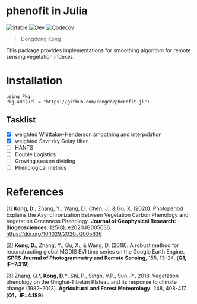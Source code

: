 # phenofit in Julia

[![Stable](https://img.shields.io/badge/docs-stable-blue.svg)](https://kongdd.github.io/phenofit.jl/stable)
[![Dev](https://img.shields.io/badge/docs-dev-blue.svg)](https://kongdd.github.io/phenofit.jl/dev)
[![Codecov](https://codecov.io/gh/kongdd/phenofit.jl/branch/master/graph/badge.svg)](https://codecov.io/gh/kongdd/phenofit.jl)

> Dongdong Kong

This package provides implementations for smoothing algorithm for remote sensing vegetation indexes.

# Installation
```
using Pkg
Pkg.add(url = "https://github.com/kongdd/phenofit.jl")
```

## Tasklist 

- [x] weighted Whittaker-Henderson smoothing and interpolation
- [x] weighted Savitzky Golay filter
- [ ] HANTS
- [ ] Double Logistics
- [ ] Growing season dividing
- [ ] Phenological metrics

# References

[1]   **Kong, D.**, Zhang, Y., Wang, D., Chen, J., & Gu, X. (2020). Photoperiod Explains the Asynchronization Between Vegetation Carbon Phenology and Vegetation Greenness Phenology. **Journal of Geophysical Research: Biogeosciences**, 125(8), e2020JG005636. https://doi.org/10.1029/2020JG005636

[2]   **Kong, D.**, Zhang, Y., Gu, X., & Wang, D. (2019). A robust method for reconstructing global MODIS EVI time series on the Google Earth Engine. **ISPRS Journal of Photogrammetry and Remote Sensing**, 155, 13–24. (**Q1,** **IF=7.319**)

[3]   Zhang, Q.\*, **Kong, D.\***, Shi, P., Singh, V.P., Sun, P., 2018. Vegetation phenology on the Qinghai-Tibetan Plateau and its response to climate change (1982–2013). **Agricultural and Forest Meteorology**. 248, 408-417. (**Q1**，****IF=4.189****）

<!-- ```bash
wc -l src/*/*
``` -->

